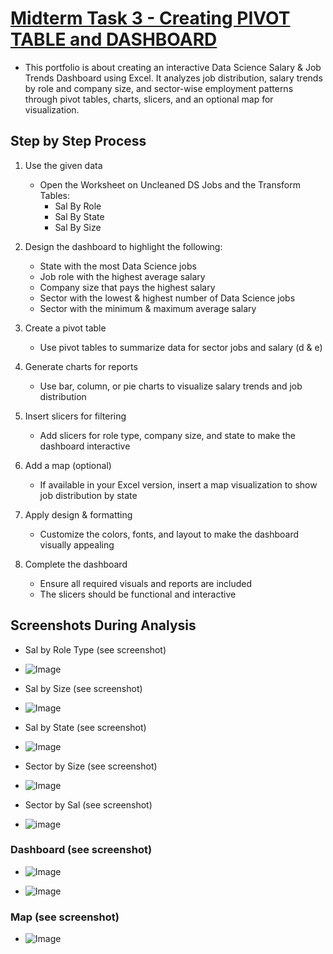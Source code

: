 # [Midterm Task 3 - Creating PIVOT TABLE and DASHBOARD](https://github.com/user-attachments/files/19253313/ZEB.xlsx)
- This portfolio is about creating an interactive Data Science Salary & Job Trends Dashboard using Excel. It analyzes job distribution, salary trends by role and company size, and sector-wise employment patterns through pivot tables, charts, slicers, and an optional map for visualization.
## Step by Step Process

1. Use the given data  
   - Open the Worksheet on Uncleaned DS Jobs and the Transform Tables:  
     - Sal By Role  
     - Sal By State  
     - Sal By Size  

2. Design the dashboard to highlight the following:  
   - State with the most Data Science jobs  
   - Job role with the highest average salary  
   - Company size that pays the highest salary  
   - Sector with the lowest & highest number of Data Science jobs  
   - Sector with the minimum & maximum average salary  

3. Create a pivot table  
   - Use pivot tables to summarize data for sector jobs and salary (d & e)  

4. Generate charts for reports  
   - Use bar, column, or pie charts to visualize salary trends and job distribution  

5. Insert slicers for filtering  
   - Add slicers for role type, company size, and state to make the dashboard interactive  

6. Add a map (optional)  
   - If available in your Excel version, insert a map visualization to show job distribution by state  

7. Apply design & formatting  
   - Customize the colors, fonts, and layout to make the dashboard visually appealing  

8. Complete the dashboard  
   - Ensure all required visuals and reports are included  
   - The slicers should be functional and interactive

## Screenshots During Analysis
- Sal by Role Type (see screenshot)
- ![Image](https://github.com/user-attachments/assets/96cfc59c-b9ff-4dce-b0aa-724f3769f57d)

- Sal by Size (see screenshot)
- ![Image](https://github.com/user-attachments/assets/c788e591-555a-4880-8bd8-d2498c06a322)
  
- Sal by State (see screenshot)
- ![Image](https://github.com/user-attachments/assets/81b93d30-d68d-45f6-802d-44b18c795427)

- Sector by Size (see screenshot) 
- ![Image](https://github.com/user-attachments/assets/0c86cc1c-3731-47d4-bdc9-f452ddeb068d)

- Sector by Sal (see screenshot)
- ![image](https://github.com/user-attachments/assets/ac089a05-69e6-4ac3-9897-768850fd5cfa)


### Dashboard (see screenshot)
- ![Image](https://github.com/user-attachments/assets/b32d13eb-ce56-4c9d-9413-abb502e32b64)

- ![Image](https://github.com/user-attachments/assets/a775dd12-df58-4f11-a1d6-26fe5798b40c)


### Map (see screenshot)
- ![Image](https://github.com/user-attachments/assets/a29b9ab8-f7b4-4c01-9573-f6f4a40560a7)
